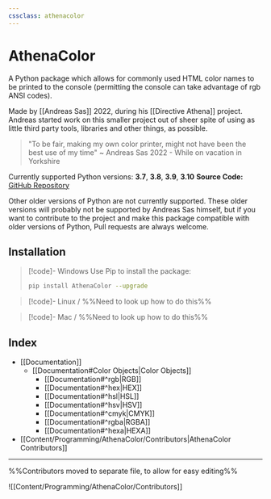 ```yaml
---
cssclass: athenacolor
---
```

# AthenaColor
A Python package which allows for commonly used HTML color names to be printed to the console (permitting the console can take advantage of rgb ANSI codes).

Made by [[Andreas Sas]] 2022, during his [[Directive Athena]] project. Andreas started work on this smaller project out of sheer spite of using as little third party tools, libraries and other things, as possible. 
> "To be fair, making my own color printer, might not have been the best use of my time"
~ Andreas Sas 2022 - While on vacation in Yorkshire

Currently supported Python versions: **3.7**, **3.8**, **3.9**, **3.10**
**Source Code:** [GitHub Repository]()

Other older versions of Python are not currently supported. These older versions will probably not be supported by Andreas Sas himself, but if you want to contribute to the project and make this package compatible with older versions of Python, Pull requests are always welcome.

## Installation

> [!code]- Windows
> Use Pip to install the package:
> ```bash
> pip install AthenaColor --upgrade
> ```

> [!code]- Linux
> / %%Need to  look up how to do this%%

> [!code]- Mac
> / %%Need to  look up how to do this%%

## Index
- [[Documentation]]
	- [[Documentation#Color Objects|Color Objects]]
		- [[Documentation#^rgb|RGB]]
		- [[Documentation#^hex|HEX]]
		- [[Documentation#^hsl|HSL]]
		- [[Documentation#^hsv|HSV]]
		- [[Documentation#^cmyk|CMYK]]
		- [[Documentation#^rgba|RGBA]]
		- [[Documentation#^hexa|HEXA]]
- [[Content/Programming/AthenaColor/Contributors|AthenaColor Contributors]]

---

%%Contributors moved to separate file, to allow for easy editing%%

![[Content/Programming/AthenaColor/Contributors]]